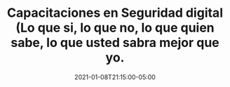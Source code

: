 ---
# Documentation: https://sourcethemes.com/academic/docs/managing-content/

title: "Capacitaciones en Seguridad digital (Lo que si, lo que no, lo que quien sabe, lo que usted sabra mejor que yo."
event: "Capacitaciones en Seguridad digital (Lo que si, lo que no, lo que quien sabe, lo que usted sabra mejor que yo."
event_url: https://www.facebook.com/gnulinuxlatino/
location: https://www.facebook.com/gnulinuxlatino/
address:
  street:
  city:
  region:
  postcode:
  country:
summary: "Haremos un recuento de las diversas capacitaciones de seguridad existentes. Gato Viejo es nuestro invitado de este meetup con el que arrancamos la 3a temporada."

# Talk start and end times.
#   End time can optionally be hidden by prefixing the line with `#`.
date: 2021-01-08T21:15:00-05:00
date_end: 2021-01-08T23:15:00-05:00
all_day: false

# Schedule page publish date (NOT talk date).
publishDate: 2021-01-07T12:07:39-05:00

authors: []
tags: [Linux, Seguridad]

# Is this a featured talk? (true/false)
featured: false

# Featured image
# To use, add an image named `featured.jpg/png` to your page's folder.
# Focal points: Smart, Center, TopLeft, Top, TopRight, Left, Right, BottomLeft, Bottom, BottomRight.
image:
  caption: ""
  focal_point: ""
  preview_only: false

# Custom links (optional).
#   Uncomment and edit lines below to show custom links.
links:
- name: Follow
  url: 
  icon_pack: fab
  icon: twitter

# Optional filename of your slides within your talk's folder or a URL.
url_slides:

url_code:
url_pdf:
url_video: 

# Markdown Slides (optional).
#   Associate this talk with Markdown slides.
#   Simply enter your slide deck's filename without extension.
#   E.g. `slides = "example-slides"` references `content/slides/example-slides.md`.
#   Otherwise, set `slides = ""`.
slides: ""

# Projects (optional).
#   Associate this post with one or more of your projects.
#   Simply enter your project's folder or file name without extension.
#   E.g. `projects = ["internal-project"]` references `content/project/deep-learning/index.md`.
#   Otherwise, set `projects = []`.
projects: ["3ra-temporada-meetups"]
---